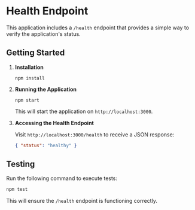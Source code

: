 # Health Endpoint

This application includes a `/health` endpoint that provides a simple way to verify the application's status.

## Getting Started

1. **Installation**

   ```
   npm install
   ```

2. **Running the Application**

   ```
   npm start
   ```

   This will start the application on `http://localhost:3000`.

3. **Accessing the Health Endpoint**

   Visit `http://localhost:3000/health` to receive a JSON response:

   ```json
   { "status": "healthy" }
   ```

## Testing

Run the following command to execute tests:

```bash
npm test
```

This will ensure the `/health` endpoint is functioning correctly.
